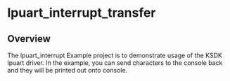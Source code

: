 # lpuart_interrupt_transfer

## Overview
The lpuart_interrupt Example project is to demonstrate usage of the KSDK lpuart driver.
In the example, you can send characters to the console back and they will be printed out onto console.